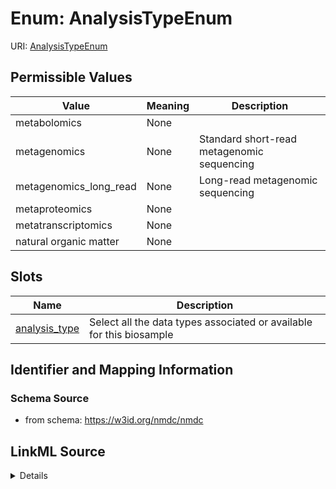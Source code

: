 # Enum: AnalysisTypeEnum



URI: [AnalysisTypeEnum](AnalysisTypeEnum.md)

## Permissible Values

| Value | Meaning | Description |
| --- | --- | --- |
| metabolomics | None |  |
| metagenomics | None | Standard short-read metagenomic sequencing |
| metagenomics_long_read | None | Long-read metagenomic sequencing |
| metaproteomics | None |  |
| metatranscriptomics | None |  |
| natural organic matter | None |  |




## Slots

| Name | Description |
| ---  | --- |
| [analysis_type](analysis_type.md) | Select all the data types associated or available for this biosample |






## Identifier and Mapping Information







### Schema Source


* from schema: https://w3id.org/nmdc/nmdc




## LinkML Source

<details>
```yaml
name: AnalysisTypeEnum
from_schema: https://w3id.org/nmdc/nmdc
rank: 1000
permissible_values:
  metabolomics:
    text: metabolomics
  metagenomics:
    text: metagenomics
    description: Standard short-read metagenomic sequencing
    title: Metagenomics
  metagenomics_long_read:
    text: metagenomics_long_read
    description: Long-read metagenomic sequencing
    title: Metagenomics (long read)
  metaproteomics:
    text: metaproteomics
  metatranscriptomics:
    text: metatranscriptomics
  natural organic matter:
    text: natural organic matter

```
</details>